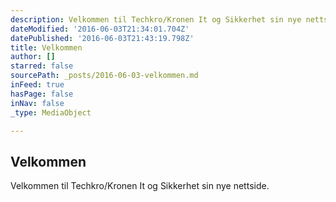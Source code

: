 ```yaml
---
description: Velkommen til Techkro/Kronen It og Sikkerhet sin nye nettside.
dateModified: '2016-06-03T21:34:01.704Z'
datePublished: '2016-06-03T21:43:19.798Z'
title: Velkommen
author: []
starred: false
sourcePath: _posts/2016-06-03-velkommen.md
inFeed: true
hasPage: false
inNav: false
_type: MediaObject

---
```

<article style=""><h1>Velkommen</h1><p>Velkommen til Techkro/Kronen It og Sikkerhet sin nye nettside.</p></article>
